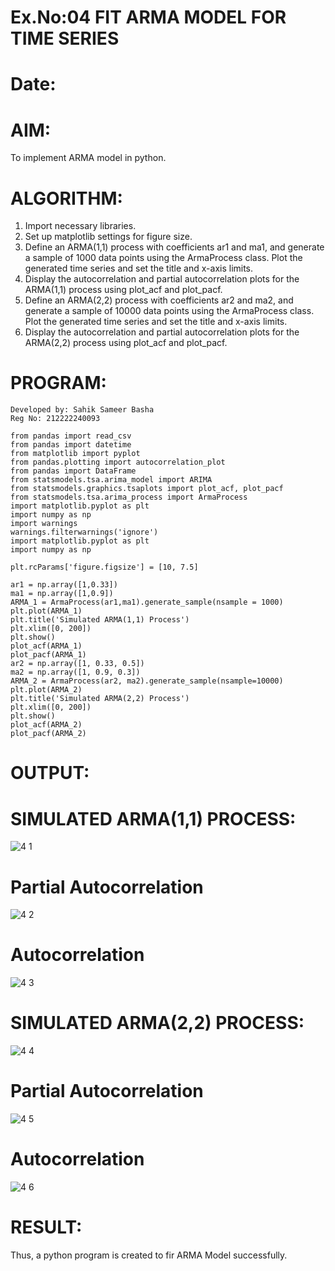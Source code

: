 # Ex.No:04   FIT ARMA MODEL FOR TIME SERIES
# Date:
# AIM:
To implement ARMA model in python.
# ALGORITHM:
1. Import necessary libraries.
2. Set up matplotlib settings for figure size.
3. Define an ARMA(1,1) process with coefficients ar1 and ma1, and generate a sample of 1000 data points using the ArmaProcess class. Plot the generated time series and set the title and x-axis limits.
4. Display the autocorrelation and partial autocorrelation plots for the ARMA(1,1) process using plot_acf and plot_pacf.
5. Define an ARMA(2,2) process with coefficients ar2 and ma2, and generate a sample of 10000 data points using the ArmaProcess class. Plot the generated time series and set the title and x-axis limits.
6. Display the autocorrelation and partial autocorrelation plots for the ARMA(2,2) process using plot_acf and plot_pacf.


# PROGRAM:
```
Developed by: Sahik Sameer Basha
Reg No: 212222240093
```
~~~
from pandas import read_csv
from pandas import datetime
from matplotlib import pyplot
from pandas.plotting import autocorrelation_plot
from pandas import DataFrame
from statsmodels.tsa.arima_model import ARIMA
from statsmodels.graphics.tsaplots import plot_acf, plot_pacf
from statsmodels.tsa.arima_process import ArmaProcess
import matplotlib.pyplot as plt
import numpy as np
import warnings
warnings.filterwarnings('ignore')
import matplotlib.pyplot as plt
import numpy as np

plt.rcParams['figure.figsize'] = [10, 7.5]

ar1 = np.array([1,0.33])
ma1 = np.array([1,0.9])
ARMA_1 = ArmaProcess(ar1,ma1).generate_sample(nsample = 1000)
plt.plot(ARMA_1)
plt.title('Simulated ARMA(1,1) Process')
plt.xlim([0, 200])
plt.show()
plot_acf(ARMA_1)
plot_pacf(ARMA_1)
ar2 = np.array([1, 0.33, 0.5])
ma2 = np.array([1, 0.9, 0.3])
ARMA_2 = ArmaProcess(ar2, ma2).generate_sample(nsample=10000)
plt.plot(ARMA_2)
plt.title('Simulated ARMA(2,2) Process')
plt.xlim([0, 200])
plt.show()
plot_acf(ARMA_2)
plot_pacf(ARMA_2)
~~~
# OUTPUT:
# SIMULATED ARMA(1,1) PROCESS:

![4 1](https://github.com/shaikSameerbasha5404/TSA_EXP4/assets/118707756/0eba85f9-28cd-4a19-a160-9ce864819ea9)


# Partial Autocorrelation
![4 2](https://github.com/shaikSameerbasha5404/TSA_EXP4/assets/118707756/a05b48a6-ddf4-4cbc-87af-366b1f125595)

# Autocorrelation

![4 3](https://github.com/shaikSameerbasha5404/TSA_EXP4/assets/118707756/2ca4ba42-224d-4669-8849-be5cc4cb3821)


# SIMULATED ARMA(2,2) PROCESS:
![4 4](https://github.com/shaikSameerbasha5404/TSA_EXP4/assets/118707756/9bfc35bd-e28b-4b29-ab2e-e4f6fb0a1d31)

# Partial Autocorrelation

![4 5](https://github.com/shaikSameerbasha5404/TSA_EXP4/assets/118707756/399afcea-136e-4c6c-8a31-3223599f2b97)


# Autocorrelation
![4 6](https://github.com/shaikSameerbasha5404/TSA_EXP4/assets/118707756/723c880b-9823-48a0-a289-7ca79ab9f2fe)

# RESULT:
Thus, a python program is created to fir ARMA Model successfully.
